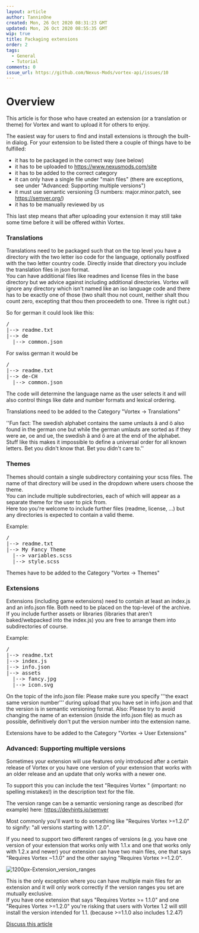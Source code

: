 ```yaml
---
layout: article
author: TanninOne
created: Mon, 26 Oct 2020 08:31:23 GMT
updated: Mon, 26 Oct 2020 08:55:35 GMT
wip: true
title: Packaging extensions
order: 2
tags:
  - General
  - Tutorial
comments: 0
issue_url: https://github.com/Nexus-Mods/vortex-api/issues/10
---
```

# Overview

This article is for those who have created an extension (or a translation or theme) for Vortex and want to upload it for others to enjoy.

The easiest way for users to find and install extensions is through the built-in dialog. For your extension to be listed there a couple of things have to be fulfilled:

- it has to be packaged in the correct way (see below) 
- it has to be uploaded to https://www.nexusmods.com/site
- it has to be added to the correct category 
- it can only have a single file under "main files" (there are exceptions, see under "Advanced: Supporting multiple versions") 
- it must use semantic versioning (3 numbers:&nbsp;major.minor.patch, see https://semver.org/)
- it has to be manually reviewed by us 

This last step means that after uploading your extension it may still take some time before it will be offered within Vortex.

### Translations

Translations need to be packaged such that on the top level you have a directory with the two letter iso code for the language, optionally postfixed with the two letter country code. Directly inside that directory you include the translation files in json format.<br/> You can have additional files like readmes and license files in the base directory but we advice against including additional directories. Vortex will ignore any directory which isn't named like an iso language code and there has to be exactly one of those (two shalt thou not count, neither shalt thou count zero, excepting that thou then proceedeth to one. Three is right out.)

So for german it could&nbsp;look like this:
<pre>/
|--> readme.txt
|--> de
  |--> common.json
</pre>

For swiss german it would be
<pre>/
|--> readme.txt
|--> de-CH
  |--> common.json
</pre>


The code will determine the language name as the user selects it and will also control things like date and number formats and lexical ordering.

Translations need to be added to the Category "Vortex -> Translations"

''Fun fact: The swedish alphabet contains the same umlauts ä and ö also found in the german one but while the german umlauts&nbsp;are&nbsp;sorted&nbsp;as if they were&nbsp;ae, oe and ue, the swedish ä and ö&nbsp;are at the end of the alphabet. Stuff like this makes it impossible to define a universal order&nbsp;for all known letters. Bet you didn't know that. Bet you didn't care to.''

### Themes

Themes should contain a single subdirectory containing your scss files. The name of that directory will be used in the dropdown where users choose the theme.<br/> You can include multiple subdirectories, each of which will appear as a separate theme for the user to pick from.<br/> Here too you're welcome to include further files (readme, license, ...) but any directories is expected to contain a valid theme.

Example:
<pre>/
|--> readme.txt
|--> My Fancy Theme
  |--> variables.scss
  |--> style.scss</pre>

Themes have to be added to the Category "Vortex -> Themes"

### Extensions

Extensions (including game extensions) need to contain at least an index.js and an info.json file. Both need&nbsp;to be placed on the top-level of the archive. If you include further assets or libraries (libraries that aren't baked/webpacked into the index.js) you are free to arrange them into subdirectories of course.

Example:
<pre>/
|--> readme.txt
|--> index.js
|--> info.json
|--> assets
  |--> fancy.jpg
  |--> icon.svg
</pre>

On the topic of the info.json file: Please make sure you specify '''the exact same version number''' during upload that you have set in info.json and that the version is in semantic versioning format.
Also: Please try to avoid changing the name of an extension (inside the info.json file) as much as possible, definitively don't put the version number into the extension name.

Extensions have to be added to the Category "Vortex -> User Extensions"

### Advanced: Supporting multiple versions

Sometimes your extension will use features only introduced after a certain release of Vortex or you have one version of your extension that works with an older release and an update that only works with a newer one.

To support this you can include the text "Requires Vortex <version range>" (important: no spelling mistakes!) in the description text for the file.

 The version range can be a semantic versioning range as described (for example) here: https://devhints.io/semver

Most commonly you'll want to do something like "Requires Vortex >=1.2.0" to signify: "all versions starting with 1.2.0".

If you need to support two different ranges of versions (e.g. you have one version of your extension that works only with 1.1.x and one that works only with 1.2.x and newer) your extension can have two main files, one that says "Requires Vortex ~1.1.0" and the other saying "Requires Vortex >=1.2.0".

![1200px-Extension_version_ranges](https://user-images.githubusercontent.com/8525754/97150102-ed987d80-176d-11eb-9b80-06b8c62226cf.png)

This is the only exception where you can have multiple main files for an extension and it will only work correctly if the version ranges you set are mutually exclusive.<br/> If you have one extension that says "Requires Vortex >= 1.1.0" and one "Requires Vortex >=1.2.0" you're risking that users with Vortex 1.2 will still install the version intended for 1.1. (because >=1.1.0 also includes 1.2.47)


[Discuss this article](https://github.com/Nexus-Mods/vortex-api/issues/10)